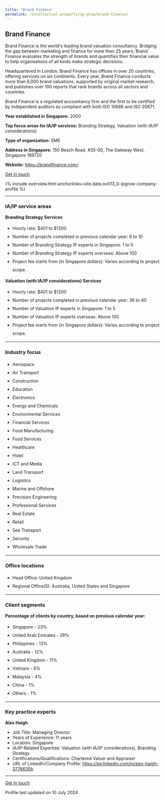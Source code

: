 ```yaml
---
title: 'Brand Finance'
permalink: /intellectual-property/ip-grow/brand-finance/
---
```


## Brand Finance

Brand Finance is the world's leading brand valuation consultancy. Bridging the gap between marketing and finance for more than 25 years, Brand Finance evaluates the strength of brands and quantifies their financial value to help organisations of all kinds make strategic decisions.

Headquartered in London, Brand Finance has offices in over 20 countries, offering services on six continents. Every year, Brand Finance conducts more than 6,000 brand valuations, supported by original market research, and publishes over 100 reports that rank brands across all sectors and countries.

Brand Finance is a regulated accountancy firm and the first to be certified by independent auditors as compliant with both ISO 10668 and ISO 20671.

<b>Year established in Singapore:</b> 2000

<b>Top focus areas for IA/IP services:</b> Branding Strategy, Valuation (with IA/IP considerations)

<b>Type of organization:</b> SME

<b>Address in Singapore:</b> 150 Beach Road, #35-00, The Gateway West, Singapore 189720

<b>Website:</b> <a href='https://brandfinance.com/'>https://brandfinance.com/</a>

<a class='btn' href='https://form.gov.sg/67d2508ffacab58365a6bac8' target='_blank' rel='noopener'>Get in touch</a>

{% include overview.html anchorlinks=site.data.ov013_0-ipgrow-company-profile %}

---
<a name='ip-related-service-areas'></a>
### IA/IP service areas

**Branding Strategy Services**

<ul>
<li style='line-height: 27px; margin: 0px 0px !important'>Hourly rate:  $401 to $1200</li>
<li style='line-height: 27px; margin: 0px 0px !important'>Number of projects completed in previous calendar year: 6 to 10</li>
<li style='line-height: 27px; margin: 0px 0px !important'>Number of Branding Strategy IP experts in Singapore: 1 to 5</li>
<li style='line-height: 27px; margin: 0px 0px !important'>Number of Branding Strategy IP experts overseas: Above 100</li>
<li style='line-height: 27px; margin: 0px 0px !important'>Project fee starts from (in Singapore dollars):  Varies according to project scope.</li>
</ul>

**Valuation (with IA/IP considerations) Services**

<ul>
<li style='line-height: 27px; margin: 0px 0px !important'>Hourly rate:  $401 to $1200</li>
<li style='line-height: 27px; margin: 0px 0px !important'>Number of projects completed in previous calendar year: 36 to 40</li>
<li style='line-height: 27px; margin: 0px 0px !important'>Number of Valuation IP experts in Singapore: 1 to 5</li>
<li style='line-height: 27px; margin: 0px 0px !important'>Number of Valuation IP experts overseas: Above 100</li>
<li style='line-height: 27px; margin: 0px 0px !important'>Project fee starts from (in Singapore dollars):  Varies according to project scope.</li>
</ul>

---
<a name='industry-focus'></a>
### Industry focus

<ul><li style='line-height: 27px; margin: 0px 0px !important'> Aerospace</li><li style='line-height: 27px; margin: 0px 0px !important'>Air Transport</li><li style='line-height: 27px; margin: 0px 0px !important'>Construction</li><li style='line-height: 27px; margin: 0px 0px !important'>Education</li><li style='line-height: 27px; margin: 0px 0px !important'>Electronics</li><li style='line-height: 27px; margin: 0px 0px !important'>Energy and Chemicals</li><li style='line-height: 27px; margin: 0px 0px !important'>Environmental Services</li><li style='line-height: 27px; margin: 0px 0px !important'>Financial Services</li><li style='line-height: 27px; margin: 0px 0px !important'>Food Manufacturing</li><li style='line-height: 27px; margin: 0px 0px !important'>Food Services</li><li style='line-height: 27px; margin: 0px 0px !important'>Healthcare</li><li style='line-height: 27px; margin: 0px 0px !important'>Hotel</li><li style='line-height: 27px; margin: 0px 0px !important'>ICT and Media</li><li style='line-height: 27px; margin: 0px 0px !important'>Land Transport</li><li style='line-height: 27px; margin: 0px 0px !important'>Logistics</li><li style='line-height: 27px; margin: 0px 0px !important'>Marine and Offshore</li><li style='line-height: 27px; margin: 0px 0px !important'>Precision Engineering</li><li style='line-height: 27px; margin: 0px 0px !important'>Professional Services</li><li style='line-height: 27px; margin: 0px 0px !important'>Real Estate</li><li style='line-height: 27px; margin: 0px 0px !important'>Retail</li><li style='line-height: 27px; margin: 0px 0px !important'>Sea Transport</li><li style='line-height: 27px; margin: 0px 0px !important'>Security</li><li style='line-height: 27px; margin: 0px 0px !important'>Wholesale Trade</li></ul>

---
<a name='office-locations'></a>
### Office locations

<ul><li style='line-height: 27px; margin: 0px 0px !important'> Head Office: United Kingdom</li><li style='line-height: 27px; margin: 0px 0px !important'>Regional Office(S): Australia, United States and Singapore</li></ul>

---
<a name='client-segments'></a>
### Client segments

**Percentage of clients by country, based on previous calendar year:**

<ul><li style='line-height: 27px; margin: 0px 0px !important'> Singapore - 23%</li><li style='line-height: 27px; margin: 0px 0px !important'>United Arab Emirates - 29%</li><li style='line-height: 27px; margin: 0px 0px !important'>Philippines - 13%</li><li style='line-height: 27px; margin: 0px 0px !important'>Australia - 12%</li><li style='line-height: 27px; margin: 0px 0px !important'>United Kingdom - 11%</li><li style='line-height: 27px; margin: 0px 0px !important'>Vietnam - 6%</li><li style='line-height: 27px; margin: 0px 0px !important'>Malaysia - 4%</li><li style='line-height: 27px; margin: 0px 0px !important'>China - 1%</li><li style='line-height: 27px; margin: 0px 0px !important'>Others - 1%</li></ul>

---
<a name='key-practice-experts'></a>
### Key practice experts

**Alex Haigh**

- Job Title: Managing Director
- Years of Experience: 11 years
- Location: Singapore
- IA/IP-Related Expertise: Valuation (with IA/IP considerations), Branding Strategy
- Certifications/Qualifications: Chartered Valuer and Appraiser
- URL of LinkedIn/Company Profile: <a href="https://sg.linkedin.com/in/alex-haigh-3776635b" target="_blank" rel="noopener">https://sg.linkedin.com/in/alex-haigh-3776635b</a>  


---
<p>
<a class='btn' href='https://form.gov.sg/67d2508ffacab58365a6bac8' target='_blank' rel='noopener'>Get in touch</a>
</p>
Profile last updated on 10 July 2024
